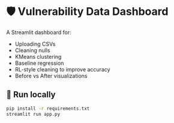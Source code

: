 # 🛡 Vulnerability Data Dashboard

A Streamlit dashboard for:
- Uploading CSVs
- Cleaning nulls
- KMeans clustering
- Baseline regression
- RL-style cleaning to improve accuracy
- Before vs After visualizations

## 🚀 Run locally

```bash
pip install -r requirements.txt
streamlit run app.py

